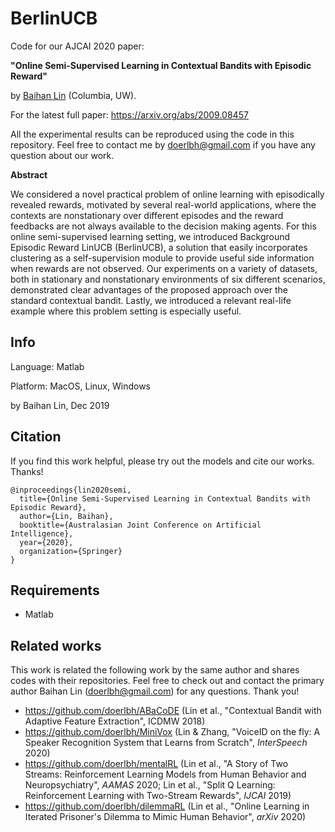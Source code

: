 # BerlinUCB



Code for our AJCAI 2020 paper: 

**"Online Semi-Supervised Learning in Contextual Bandits with Episodic Reward"** 

by [Baihan Lin](http://www.columbia.edu/~bl2681/) (Columbia, UW).



For the latest full paper: https://arxiv.org/abs/2009.08457



All the experimental results can be reproduced using the code in this repository. Feel free to contact me by doerlbh@gmail.com if you have any question about our work.



**Abstract**



We considered a novel practical problem of online learning with episodically revealed rewards, motivated by several real-world applications, where the contexts are nonstationary over different episodes and the reward feedbacks are not always available to the decision making agents. For this online semi-supervised learning setting, we introduced Background Episodic Reward LinUCB (BerlinUCB), a solution that easily incorporates clustering as a self-supervision module to provide useful side information when rewards are not observed. Our experiments on a variety of datasets, both in stationary and nonstationary environments of six different scenarios, demonstrated clear advantages of the proposed approach over the standard contextual bandit. Lastly, we introduced a relevant real-life example where this problem setting is especially useful. 






## Info

Language: Matlab


Platform: MacOS, Linux, Windows

by Baihan Lin, Dec 2019




## Citation

If you find this work helpful, please try out the models and cite our works. Thanks!

    @inproceedings{lin2020semi,
      title={Online Semi-Supervised Learning in Contextual Bandits with Episodic Reward},
      author={Lin, Baihan},
      booktitle={Australasian Joint Conference on Artificial Intelligence},
      year={2020},
      organization={Springer}
    }



## Requirements

* Matlab

  

## Related works 

This work is related the following work by the same author and shares codes with their repositories. Feel free to check out and contact the primary author Baihan Lin (doerlbh@gmail.com) for any questions. Thank you!

- https://github.com/doerlbh/ABaCoDE (Lin et al., "Contextual Bandit with Adaptive Feature Extraction", ICDMW 2018)
- https://github.com/doerlbh/MiniVox (Lin & Zhang, "VoiceID on the fly: A Speaker Recognition System that Learns from Scratch", *InterSpeech* 2020)
- https://github.com/doerlbh/mentalRL (Lin et al., "A Story of Two Streams: Reinforcement Learning Models from Human Behavior and Neuropsychiatry", *AAMAS* 2020; Lin et al., "Split Q Learning: Reinforcement Learning with Two-Stream Rewards", *IJCAI* 2019)
- https://github.com/doerlbh/dilemmaRL (Lin et al., "Online Learning in Iterated Prisoner's Dilemma to Mimic Human Behavior", *arXiv* 2020)

